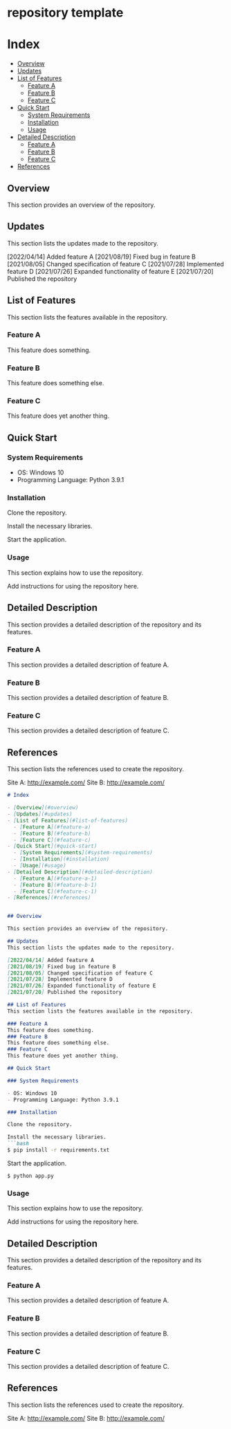 # repository template

# Index

- [Overview](#overview)
- [Updates](#updates)
- [List of Features](#list-of-features)
  - [Feature A](#feature-a)
  - [Feature B](#feature-b)
  - [Feature C](#feature-c)
- [Quick Start](#quick-start)
  - [System Requirements](#system-requirements)
  - [Installation](#installation)
  - [Usage](#usage)
- [Detailed Description](#detailed-description)
  - [Feature A](#feature-a-1)
  - [Feature B](#feature-b-1)
  - [Feature C](#feature-c-1)
- [References](#references)


## Overview

This section provides an overview of the repository.

## Updates
This section lists the updates made to the repository.

[2022/04/14] Added feature A
[2021/08/19] Fixed bug in feature B
[2021/08/05] Changed specification of feature C
[2021/07/28] Implemented feature D
[2021/07/26] Expanded functionality of feature E
[2021/07/20] Published the repository

## List of Features
This section lists the features available in the repository.

### Feature A
This feature does something.
### Feature B
This feature does something else.
### Feature C
This feature does yet another thing.

## Quick Start

### System Requirements

- OS: Windows 10
- Programming Language: Python 3.9.1

### Installation

Clone the repository.

Install the necessary libraries.

Start the application.

### Usage
This section explains how to use the repository.

Add instructions for using the repository here.

## Detailed Description

This section provides a detailed description of the repository and its features.

### Feature A
This section provides a detailed description of feature A.

### Feature B
This section provides a detailed description of feature B.

### Feature C
This section provides a detailed description of feature C.

## References
This section lists the references used to create the repository.

Site A: http://example.com/
Site B: http://example.com/
```markdown
# Index

- [Overview](#overview)
- [Updates](#updates)
- [List of Features](#list-of-features)
  - [Feature A](#feature-a)
  - [Feature B](#feature-b)
  - [Feature C](#feature-c)
- [Quick Start](#quick-start)
  - [System Requirements](#system-requirements)
  - [Installation](#installation)
  - [Usage](#usage)
- [Detailed Description](#detailed-description)
  - [Feature A](#feature-a-1)
  - [Feature B](#feature-b-1)
  - [Feature C](#feature-c-1)
- [References](#references)


## Overview

This section provides an overview of the repository.

## Updates
This section lists the updates made to the repository.

[2022/04/14] Added feature A
[2021/08/19] Fixed bug in feature B
[2021/08/05] Changed specification of feature C
[2021/07/28] Implemented feature D
[2021/07/26] Expanded functionality of feature E
[2021/07/20] Published the repository

## List of Features
This section lists the features available in the repository.

### Feature A
This feature does something.
### Feature B
This feature does something else.
### Feature C
This feature does yet another thing.

## Quick Start

### System Requirements

- OS: Windows 10
- Programming Language: Python 3.9.1

### Installation

Clone the repository.

Install the necessary libraries.
```bash
$ pip install -r requirements.txt
```

Start the application.

```
$ python app.py
```

### Usage
This section explains how to use the repository.

Add instructions for using the repository here.

## Detailed Description

This section provides a detailed description of the repository and its features.

### Feature A
This section provides a detailed description of feature A.

### Feature B
This section provides a detailed description of feature B.

### Feature C
This section provides a detailed description of feature C.

## References
This section lists the references used to create the repository.

Site A: http://example.com/
Site B: http://example.com/
```
